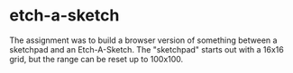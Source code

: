 # etch-a-sketch

The assignment was to build a browser version of something between a sketchpad and an Etch-A-Sketch. The "sketchpad" starts out with a 16x16 grid, but the range can be reset up to 100x100.